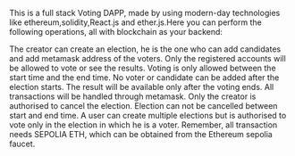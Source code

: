 This is a full stack Voting DAPP, made by using modern-day technologies like ethereum,solidity,React.js and ether.js.Here you can perform the following operations, all with blockchain as your backend:

The creator can create an election, he is the one who can add candidates and add metamask address of the voters.
Only the registered accounts will be allowed to vote or see the results.
Voting is only allowed between the start time and the end time.
No voter or candidate can be added after the election starts.
The result will be available only after the voting ends.
All transactions will be handled through metamask.
Only the creator is authorised to cancel the election.
Election can not be cancelled between start and end time.
A user can create multiple elections but is authorised to vote only in the election in which he is a voter.
Remember, all transaction needs SEPOLIA ETH, which can be obtained from the Ethereum sepolia faucet.
